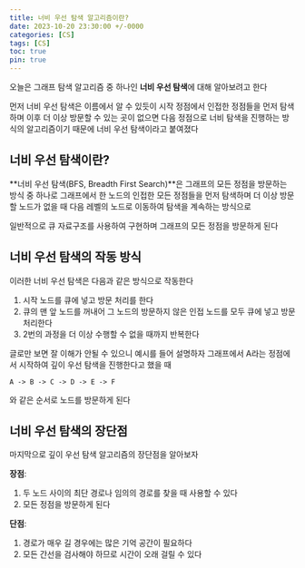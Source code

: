 ```yaml
---
title: 너비 우선 탐색 알고리즘이란?
date: 2023-10-20 23:30:00 +/-0000
categories: [CS]
tags: [CS]
toc: true
pin: true
---
```


오늘은 그래프 탐색 알고리즘 중 하나인 **너비 우선 탐색**에 대해 알아보려고 한다

먼저 너비 우선 탐색은 이름에서 알 수 있듯이 시작 정점에서 인접한 정점들을 먼저 탐색하며 이후 더 이상 방문할 수 있는 곳이 없으면 다음 정점으로 너비 탐색을 진행하는 방식의 알고리즘이기 때문에 너비 우선 탐색이라고 붙여졌다

## 너비 우선 탐색이란?

**너비 우선 탐색(BFS, Breadth First Search)**은 그래프의 모든 정점을 방문하는 방식 중 하나로 그래프에서 한 노드의 인접한 모든 정점들을 먼저 탐색하며 더 이상 방문할 노드가 없을 때 다음 레벨의 노드로 이동하여 탐색을 계속하는 방식으로

일반적으로 큐 자료구조를 사용하여 구현하며 그래프의 모든 정점을 방문하게 된다

## 너비 우선 탐색의 작동 방식

이러한 너비 우선 탐색은 다음과 같은 방식으로 작동한다

1. 시작 노드를 큐에 넣고 방문 처리를 한다
2. 큐의 맨 앞 노드를 꺼내어 그 노드의 방문하지 않은 인접 노드를 모두 큐에 넣고 방문 처리한다
3. 2번의 과정을 더 이상 수행할 수 없을 때까지 반복한다

글로만 보면 잘 이해가 안될 수 있으니 예시를 들어
설명하자 그래프에서 A라는 정점에서 시작하여 깊이 우선 탐색을 진행한다고 했을 때

~~~
A -> B -> C -> D -> E -> F
~~~

와 같은 순서로 노드를 방문하게 된다

## 너비 우선 탐색의 장단점

마지막으로 깊이 우선 탐색 알고리즘의 장단점을 알아보자

**장점**:
1. 두 노드 사이의 최단 경로나 임의의 경로를 찾을 때 사용할 수 있다
2. 모든 정점을 방문하게 된다

**단점**:
1. 경로가 매우 길 경우에는 많은 기억 공간이 필요하다
2. 모든 간선을 검사해야 하므로 시간이 오래 걸릴 수 있다